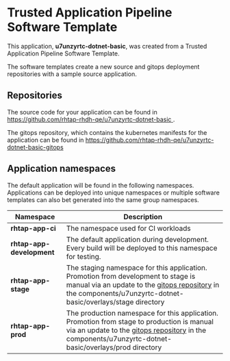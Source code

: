 # Trusted Application Pipeline Software Template

This application, **u7unzyrtc-dotnet-basic**, was created from a Trusted Application Pipeline Software Template.

The software templates create a new source and gitops deployment repositories with a sample source application. 

## Repositories

The source code for your application can be found in [https://github.com/rhtap-rhdh-qe/u7unzyrtc-dotnet-basic ](https://github.com/rhtap-rhdh-qe/u7unzyrtc-dotnet-basic ).
 
The gitops repository, which contains the kubernetes manifests for the application can be found in 
[https://github.com/rhtap-rhdh-qe/u7unzyrtc-dotnet-basic-gitops ](https://github.com/rhtap-rhdh-qe/u7unzyrtc-dotnet-basic-gitops ) 

## Application namespaces 

The default application will be found in the following namespaces. Applications can be deployed into unique namespaces or multiple software templates can also bet generated into the same group namespaces.  

|  Namespace   |  Description   |  
| -------- | -------- |
| **rhtap-app-ci** | The namespace used for CI workloads |
| **rhtap-app-development** | The default application during development. Every build will be deployed to this namespace for testing. |
| **rhtap-app-stage** | The staging namespace for this application. Promotion from development to stage is manual via an update to the [gitops repository](https://github.com/rhtap-rhdh-qe/u7unzyrtc-dotnet-basic-gitops ) in the components/u7unzyrtc-dotnet-basic/overlays/stage directory |
| **rhtap-app-prod** | The production namespace for this application. Promotion from stage to production is manual via an update to the [gitops repository](https://github.com/rhtap-rhdh-qe/u7unzyrtc-dotnet-basic-gitops ) in the components/u7unzyrtc-dotnet-basic/overlays/prod directory |
